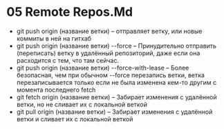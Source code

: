 # 05 Remote Repos.Md

- git push origin (название ветки) – отправляет ветку, или новые коммиты в ней на гитхаб
- git push origin (название ветки) --force – Принудительно отправить (переписать) ветку в удалённый репозиторий, даже если она расходится с тем, что там сейчас.
- git push origin (название ветки) --force-with-lease – Более безопасная, чем при обычном --force перезапись ветки, ветка перезаписывается только если не была изменена кем-то другим с момента последнего fetch
- git fetch origin (название ветки) – Забирает изменения с удалённой ветки, но не сливает их с локальной веткой
- git pull origin (название ветки) – Забирает изменения с удалённой ветки и сливает их с локальной веткой
